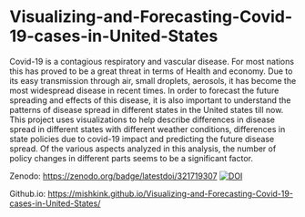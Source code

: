 # Visualizing-and-Forecasting-Covid-19-cases-in-United-States
Covid-19 is a contagious respiratory and vascular disease. For most nations this has proved to be a great threat in terms of Health and economy. Due to its easy transmission through air, small droplets, aerosols, it has become the most widespread disease in recent times. In order to forecast the future spreading and effects of this disease, it is also important to understand the patterns of disease spread in different states in the United states till now. This project uses visualizations to help describe differences in disease spread in different states with different weather conditions, differences in state policies due to covid-19 impact and predicting the future disease spread. Of the various aspects analyzed in this analysis, the number of policy changes in different parts seems to be a significant factor.


Zenodo: https://zenodo.org/badge/latestdoi/321719307
[![DOI](https://zenodo.org/badge/321719307.svg)](https://zenodo.org/badge/latestdoi/321719307)

Github.io: https://mishkink.github.io/Visualizing-and-Forecasting-Covid-19-cases-in-United-States/

